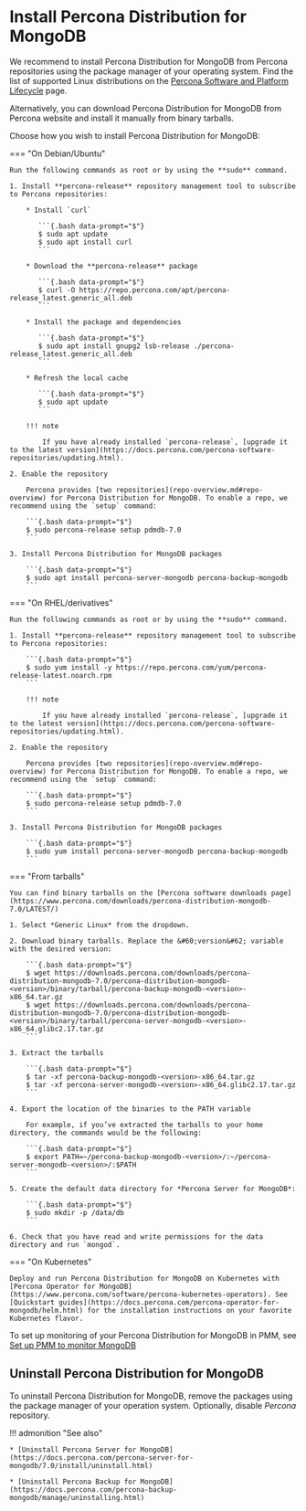 # Install Percona Distribution for MongoDB

We recommend to install Percona Distribution for MongoDB from Percona repositories using the package manager of your operating system. Find the list of supported Linux distributions on the [Percona Software and Platform Lifecycle](https://www.percona.com/services/policies/percona-software-platform-lifecycle#mongodb) page.

Alternatively, you can download Percona Distribution for MongoDB from Percona website and install it manually from binary tarballs.

Choose how you wish to install Percona Distribution for MongoDB:

=== "On Debian/Ubuntu"

    Run the following commands as root or by using the **sudo** command.

    1. Install **percona-release** repository management tool to subscribe to Percona repositories:    

        * Install `curl`    

           ```{.bash data-prompt="$"}
           $ sudo apt update
           $ sudo apt install curl
           ```    

        * Download the **percona-release** package    

           ```{.bash data-prompt="$"}
           $ curl -O https://repo.percona.com/apt/percona-release_latest.generic_all.deb
           ```    

        * Install the package and dependencies    

           ```{.bash data-prompt="$"}
           $ sudo apt install gnupg2 lsb-release ./percona-release_latest.generic_all.deb
           ```    

        * Refresh the local cache    

           ```{.bash data-prompt="$"}
           $ sudo apt update
           ``` 

        !!! note

            If you have already installed `percona-release`, [upgrade it to the latest version](https://docs.percona.com/percona-software-repositories/updating.html).

    2. Enable the repository    

        Percona provides [two repositories](repo-overview.md#repo-overview) for Percona Distribution for MongoDB. To enable a repo, we recommend using the `setup` command:    

        ```{.bash data-prompt="$"}
        $ sudo percona-release setup pdmdb-7.0
        ```    

    3. Install Percona Distribution for MongoDB packages    

        ```{.bash data-prompt="$"}
        $ sudo apt install percona-server-mongodb percona-backup-mongodb
        ```


=== "On RHEL/derivatives"

    Run the following commands as root or by using the **sudo** command.

    1. Install **percona-release** repository management tool to subscribe to Percona repositories:    

        ```{.bash data-prompt="$"}
        $ sudo yum install -y https://repo.percona.com/yum/percona-release-latest.noarch.rpm
        ```
         
        !!! note

            If you have already installed `percona-release`, [upgrade it to the latest version](https://docs.percona.com/percona-software-repositories/updating.html).   

    2. Enable the repository    

        Percona provides [two repositories](repo-overview.md#repo-overview) for Percona Distribution for MongoDB. To enable a repo, we recommend using the `setup` command:    

        ```{.bash data-prompt="$"}
        $ sudo percona-release setup pdmdb-7.0
        ```    

    3. Install Percona Distribution for MongoDB packages    

        ```{.bash data-prompt="$"}
        $ sudo yum install percona-server-mongodb percona-backup-mongodb
        ```
    

=== "From tarballs"

    You can find binary tarballs on the [Percona software downloads page](https://www.percona.com/downloads/percona-distribution-mongodb-7.0/LATEST/)

    1. Select *Generic Linux* from the dropdown.

    2. Download binary tarballs. Replace the &#60;version&#62; variable with the desired version:

        ```{.bash data-prompt="$"}
        $ wget https://downloads.percona.com/downloads/percona-distribution-mongodb-7.0/percona-distribution-mongodb-<version>/binary/tarball/percona-backup-mongodb-<version>-x86_64.tar.gz
        $ wget https://downloads.percona.com/downloads/percona-distribution-mongodb-7.0/percona-distribution-mongodb-<version>/binary/tarball/percona-server-mongodb-<version>-x86_64.glibc2.17.tar.gz
        ```

    3. Extract the tarballs

        ```{.bash data-prompt="$"}
        $ tar -xf percona-backup-mongodb-<version>-x86_64.tar.gz
        $ tar -xf percona-server-mongodb-<version>-x86_64.glibc2.17.tar.gz
        ```

    4. Export the location of the binaries to the PATH variable

        For example, if you’ve extracted the tarballs to your home directory, the commands would be the following:

        ```{.bash data-prompt="$"}
        $ export PATH=~/percona-backup-mongodb-<version>/:~/percona-server-mongodb-<version>/:$PATH
        ```

    5. Create the default data directory for *Percona Server for MongoDB*:

        ```{.bash data-prompt="$"}
        $ sudo mkdir -p /data/db
        ```

    6. Check that you have read and write permissions for the data directory and run `mongod`.

=== "On Kubernetes"

    Deploy and run Percona Distribution for MongoDB on Kubernetes with [Percona Operator for MongoDB](https://www.percona.com/software/percona-kubernetes-operators). See [Quickstart guides](https://docs.percona.com/percona-operator-for-mongodb/helm.html) for the installation instructions on your favorite Kubernetes flavor.

To set up monitoring of your Percona Distribution for MongoDB in PMM, see [Set up PMM to monitor MongoDB](https://docs.percona.com/percona-monitoring-and-management/setting-up/client/mongodb.html)

## Uninstall Percona Distribution for MongoDB

To uninstall Percona Distribution for MongoDB, remove the packages using the package manager of your
operation system. Optionally, disable *Percona* repository.

!!! admonition "See also"

    * [Uninstall Percona Server for MongoDB](https://docs.percona.com/percona-server-for-mongodb/7.0/install/uninstall.html)

    * [Uninstall Percona Backup for MongoDB](https://docs.percona.com/percona-backup-mongodb/manage/uninstalling.html)




    


    
